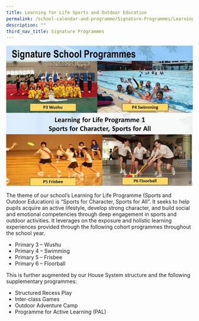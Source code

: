```yaml
---
title: Learning for Life Sports and Outdoor Education
permalink: /school-calendar-and-programme/Signature-Programmes/Learning-for-Life-Sports-and-Outdoor-Education/
description: ""
third_nav_title: Signature Programmes
---
```

![](/images/School%20Calendar%20&%20Programme/Signature%20programmes/LFL%20sports%20and%20outdoor/Signature-Prog-LLP-Sports-and-Outdoors_resized.jpg)

The theme of our school’s Learning for Life Programme (Sports and Outdoor Education) is “Sports for Character, Sports for All”. It seeks to help pupils acquire an active lifestyle, develop strong character, and build social and emotional competencies through deep engagement in sports and outdoor activities. It leverages on the exposure and holistic learning experiences provided through the following cohort programmes throughout the school year.

*   Primary 3 – Wushu
*   Primary 4 – Swimming
*   Primary 5 – Frisbee
*   Primary 6 – Floorball

This is further augmented by our House System structure and the following supplementary programmes:

*   Structured Recess Play
*   Inter-class Games
*   Outdoor Adventure Camp
*   Programme for Active Learning (PAL)

